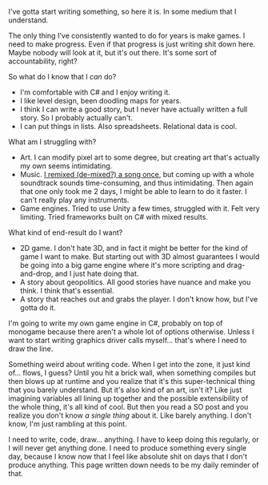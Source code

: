 I've gotta start writing something, so here it is. In some medium that I understand.

The only thing I've consistently wanted to do for years is make games. I need to make progress. Even if that progress is just writing shit down here. Maybe nobody will look at it, but it's out there. It's some sort of accountability, right?

So what do I know that I _can_ do?

* I'm comfortable with C# and I enjoy writing it.
* I like level design, been doodling maps for years.
* I think I can write a good story, but I never have actually written a full story. So I probably actually can't.
* I can put things in lists. Also spreadsheets. Relational data is cool.

What am I struggling with?

* Art. I can modify pixel art to some degree, but creating art that's actually my own seems intimidating.
* Music. [I remixed (de-mixed?) a song once](https://soundcloud.com/user-596607644/happy-mask-salesmans-theme-song-of-healing-8-bit), but coming up with a whole soundtrack sounds time-consuming, and thus intimidating. Then again that one only took me 2 days, I might be able to learn to do it faster. I can't really play any instruments.
* Game engines. Tried to use Unity a few times, struggled with it. Felt very limiting. Tried frameworks built on C# with mixed results.

What kind of end-result do I want?

* 2D game. I don't hate 3D, and in fact it might be better for the kind of game I want to make. But starting out with 3D almost guarantees I would be going into a big game engine where it's more scripting and drag-and-drop, and I just hate doing that.
* A story about geopolitics. All good stories have nuance and make you think. I think that's essential.
* A story that reaches out and grabs the player. I don't know how, but I've gotta do it.

I'm going to write my own game engine in C#, probably on top of monogame because there aren't a whole lot of options otherwise. Unless I want to start writing graphics driver calls myself... that's where I need to draw the line.

Something weird about writing code. When I get into the zone, it just kind of... flows, I guess? Until you hit a brick wall, when something compiles but then blows up at runtime and you realize that it's this super-technical thing that you barely understand. But it's also kind of an art, isn't it? Like just imagining variables all lining up together and the possible extensibility of the whole thing, it's all kind of cool. But then you read a SO post and you realize you don't know _a single thing_ about it. Like barely anything. I don't know, I'm just rambling at this point.

I need to write, code, draw... anything. I have to keep doing this regularly, or I will never get anything done. I need to produce something every single day, because I know now that I feel like absolute shit on days that I don't produce anything. This page written down needs to be my daily reminder of that.